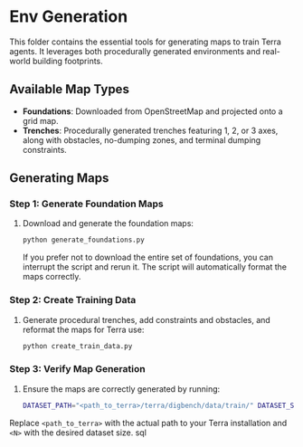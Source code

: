 # Env Generation

This folder contains the essential tools for generating maps to train Terra agents. It leverages both procedurally generated environments and real-world building footprints.

## Available Map Types

- **Foundations**: Downloaded from OpenStreetMap and projected onto a grid map.
- **Trenches**: Procedurally generated trenches featuring 1, 2, or 3 axes, along with obstacles, no-dumping zones, and terminal dumping constraints.

## Generating Maps

### Step 1: Generate Foundation Maps

1. Download and generate the foundation maps:
    ```bash
    python generate_foundations.py
    ```
    If you prefer not to download the entire set of foundations, you can interrupt the script and rerun it. The script will automatically format the maps correctly.

### Step 2: Create Training Data

1. Generate procedural trenches, add constraints and obstacles, and reformat the maps for Terra use:
    ```bash
    python create_train_data.py
    ```

### Step 3: Verify Map Generation

1. Ensure the maps are correctly generated by running:
    ```bash
    DATASET_PATH="<path_to_terra>/terra/digbench/data/train/" DATASET_SIZE=<N> python -m terra.viz.play
    ```

Replace `<path_to_terra>` with the actual path to your Terra installation and `<N>` with the desired dataset size.
sql
